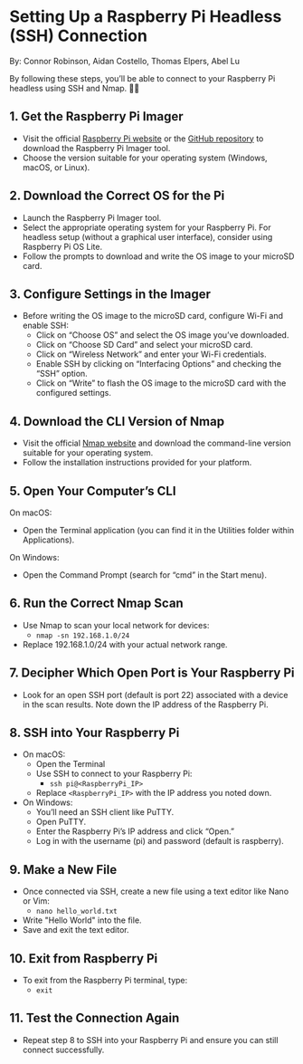 # Setting Up a Raspberry Pi Headless (SSH) Connection
By: Connor Robinson, Aidan Costello, Thomas Elpers, Abel Lu

By following these steps, you’ll be able to connect to your Raspberry Pi
headless using SSH and Nmap. 🎩🍓

## 1. Get the Raspberry Pi Imager
- Visit the official [Raspberry Pi website](https://www.raspberrypi.com/software/) or the [GitHub repository](https://github.com/raspberrypi/rpi-imager) to download the
  Raspberry Pi Imager tool.
- Choose the version suitable for your operating system (Windows, macOS, or Linux).

## 2. Download the Correct OS for the Pi
- Launch the Raspberry Pi Imager tool.
- Select the appropriate operating system for your Raspberry Pi.
  For headless setup (without a graphical user interface), consider using Raspberry Pi OS Lite.
- Follow the prompts to download and write the OS image to your microSD card.

## 3. Configure Settings in the Imager
- Before writing the OS image to the microSD card, configure Wi-Fi and enable SSH:
  - Click on “Choose OS” and select the OS image you’ve downloaded.
  - Click on “Choose SD Card” and select your microSD card.
  - Click on “Wireless Network” and enter your Wi-Fi credentials.
  - Enable SSH by clicking on “Interfacing Options” and checking the “SSH” option.
  - Click on “Write” to flash the OS image to the microSD card with the configured settings.
  
## 4. Download the CLI Version of Nmap
- Visit the official [Nmap website](https://nmap.org/download) and download the command-line version suitable
  for your operating system.
- Follow the installation instructions provided for your platform.

## 5. Open Your Computer’s CLI
On macOS:
- Open the Terminal application (you can find it in the Utilities folder within Applications).
  
On Windows:
- Open the Command Prompt (search for “cmd” in the Start menu).

## 6. Run the Correct Nmap Scan 
- Use Nmap to scan your local network for devices:
  - `nmap -sn 192.168.1.0/24`
- Replace 192.168.1.0/24 with your actual network range.

## 7. Decipher Which Open Port is Your Raspberry Pi
- Look for an open SSH port (default is port 22) associated with a device in the scan results.
  Note down the IP address of the Raspberry Pi.

## 8. SSH into Your Raspberry Pi
- On macOS:
  - Open the Terminal
  - Use SSH to connect to your Raspberry Pi:
    - `ssh pi@<RaspberryPi_IP>`
  - Replace `<RaspberryPi_IP>` with the IP address you noted down.
- On Windows:
  - You’ll need an SSH client like PuTTY.
  - Open PuTTY.
  - Enter the Raspberry Pi’s IP address and click “Open.”
  - Log in with the username (pi) and password (default is raspberry).
 
## 9. Make a New File
- Once connected via SSH, create a new file using a text editor like Nano or Vim:
  - `nano hello_world.txt`
- Write "Hello World" into the file.
- Save and exit the text editor.

## 10. Exit from Raspberry Pi
- To exit from the Raspberry Pi terminal, type:
  - `exit`

## 11. Test the Connection Again
- Repeat step 8 to SSH into your Raspberry Pi and ensure you can still connect successfully.




